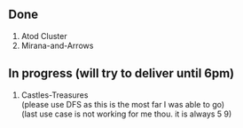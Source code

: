## Done
1. Atod Cluster
2. Mirana-and-Arrows

## In progress (will try to deliver until 6pm)
1. Castles-Treasures 
<br>(please use DFS as this is the most far I was able to go)
<br>(last use case is not working for me thou. it is always 5 9)